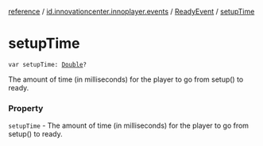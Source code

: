 [reference](../../index.md) / [id.innovationcenter.innoplayer.events](../index.md) / [ReadyEvent](index.md) / [setupTime](./setup-time.md)

# setupTime

`var setupTime: `[`Double`](https://kotlinlang.org/api/latest/jvm/stdlib/kotlin/-double/index.html)`?`

The amount of time (in milliseconds) for the player to go from setup() to ready.

### Property

`setupTime` - The amount of time (in milliseconds) for the player to go from setup() to ready.